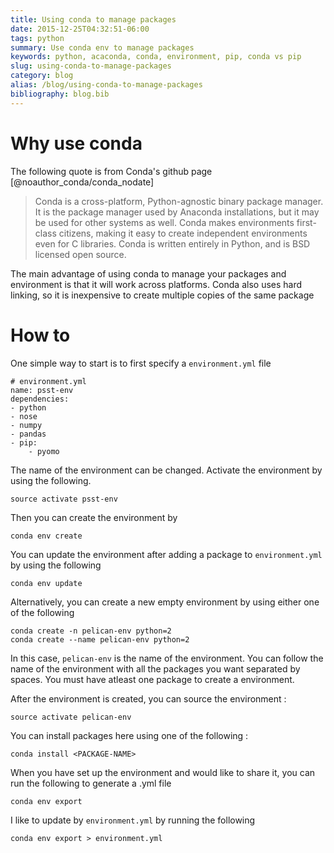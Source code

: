 ```yaml
---
title: Using conda to manage packages
date: 2015-12-25T04:32:51-06:00
tags: python
summary: Use conda env to manage packages
keywords: python, acaconda, conda, environment, pip, conda vs pip
slug: using-conda-to-manage-packages
category: blog
alias: /blog/using-conda-to-manage-packages
bibliography: blog.bib
---
```


# Why use conda

The following quote is from Conda's github page [@noauthor_conda/conda_nodate]

> Conda is a cross-platform, Python-agnostic binary package manager. It is the package manager used by Anaconda installations, but it may be used for other systems as well. Conda makes environments first-class citizens, making it easy to create independent environments even for C libraries. Conda is written entirely in Python, and is BSD licensed open source.

The main advantage of using conda to manage your packages and environment is that it will work across platforms.
Conda also uses hard linking, so it is inexpensive to create multiple copies of the same package

# How to

One simple way to start is to first specify a `environment.yml` file

    # environment.yml
    name: psst-env
    dependencies:
    - python
    - nose
    - numpy
    - pandas
    - pip:
        - pyomo

The name of the environment can be changed. Activate the environment by using the following.

    source activate psst-env

Then you can create the environment by

    conda env create

You can update the environment after adding a package to `environment.yml` by using the following

    conda env update

Alternatively, you can create a new empty environment by using either one of the following

    conda create -n pelican-env python=2
    conda create --name pelican-env python=2

In this case, `pelican-env` is the name of the environment.
You can follow the name of the environment with all the packages you want separated by spaces.
You must have atleast one package to create a environment.

After the environment is created, you can source the environment :

    source activate pelican-env

You can install packages here using one of the following :

    conda install <PACKAGE-NAME>

When you have set up the environment and would like to share it, you can run the following to generate a .yml file

    conda env export

I like to update by `environment.yml` by running the following

    conda env export > environment.yml
